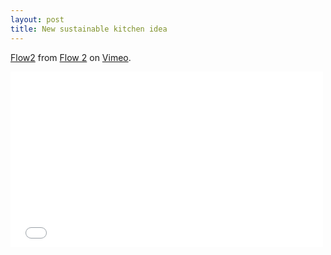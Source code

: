```yaml
---
layout: post
title: New sustainable kitchen idea
---
```

[Flow2](http://vimeo.com/10678686) from [Flow 2](http://vimeo.com/user3523211) on [Vimeo](http://vimeo.com).

<iframe src="//player.vimeo.com/video/10678686" width="500" height="281" frameborder="0" webkitallowfullscreen mozallowfullscreen allowfullscreen></iframe>
